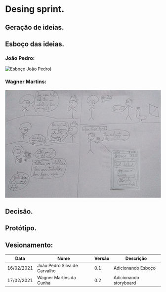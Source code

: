 # Desing sprint.
## Geração de ideias.
## Esboço das ideias.
### João Pedro:
![Esboço João Pedro](https://github.com/UnBArqDsw2020-2/2020.2_G2_Encare/blob/11_esboco_ideia/docs/imagens/Esbo%C3%A7o_Joao_Pedro.png))

### Wagner Martins:
![Esboço Wagner](imagens/esboco_storyboard_wagner.jpg)

## Decisão.
## Protótipo.
## Vesionamento:
| Data | Nome | Versão | Descrição|
|-----|--------|-------|----------|
| 16/02/2021 | João Pedro Silva de Carvalho | 0.1 | Adicionando Esboço
| 17/02/2021 | Wagner Martins da Cunha | 0.2 | Adicionando storyboard
